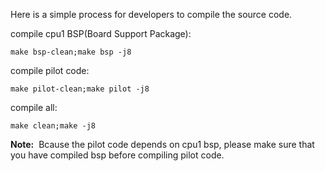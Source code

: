 Here is a simple process for developers to compile the source code.

compile cpu1 BSP(Board Support Package):

```
make bsp-clean;make bsp -j8
```

compile pilot code:

```
make pilot-clean;make pilot -j8
```

compile all:
```
make clean;make -j8
```
**Note:**
​	Bcause the pilot code depends on cpu1 bsp, please make sure that you have compiled bsp before compiling pilot code.
